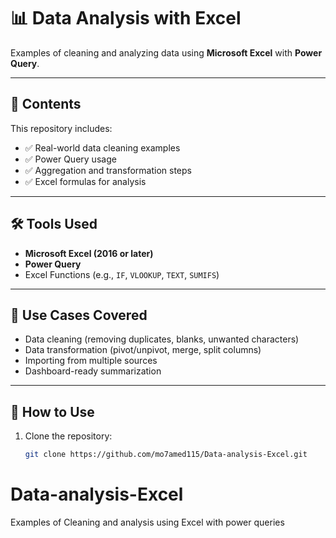 # 📊 Data Analysis with Excel

Examples of cleaning and analyzing data using **Microsoft Excel** with **Power Query**.

---

## 📁 Contents

This repository includes:
- ✅ Real-world data cleaning examples
- ✅ Power Query usage
- ✅ Aggregation and transformation steps
- ✅ Excel formulas for analysis

---

## 🛠️ Tools Used

- **Microsoft Excel (2016 or later)**
- **Power Query**
- Excel Functions (e.g., `IF`, `VLOOKUP`, `TEXT`, `SUMIFS`)

---

## 📌 Use Cases Covered

- Data cleaning (removing duplicates, blanks, unwanted characters)
- Data transformation (pivot/unpivot, merge, split columns)
- Importing from multiple sources
- Dashboard-ready summarization

---

## 🚀 How to Use

1. Clone the repository:
   ```bash
   git clone https://github.com/mo7amed115/Data-analysis-Excel.git
# Data-analysis-Excel
Examples of Cleaning and analysis using Excel with power queries 
